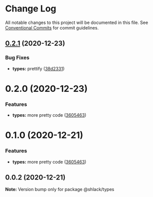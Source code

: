 # Change Log

All notable changes to this project will be documented in this file.
See [Conventional Commits](https://conventionalcommits.org) for commit guidelines.

## [0.2.1](https://github.com/jimmy-guzman/js-ts-monorepos/compare/v0.2.0...v0.2.1) (2020-12-23)


### Bug Fixes

* **types:** prettify ([38d2331](https://github.com/jimmy-guzman/js-ts-monorepos/commit/38d2331d61bac441250549971af526065edfd6d8))





# 0.2.0 (2020-12-23)


### Features

* **types:** more pretty code ([3605463](https://github.com/jimmy-guzman/js-ts-monorepos/commit/3605463428eaa35c83592fb04272005eb43c92f3))





# 0.1.0 (2020-12-21)


### Features

* **types:** more pretty code ([3605463](https://github.com/jimmy-guzman/js-ts-monorepos/commit/3605463428eaa35c83592fb04272005eb43c92f3))





## 0.0.2 (2020-12-21)

**Note:** Version bump only for package @shlack/types
